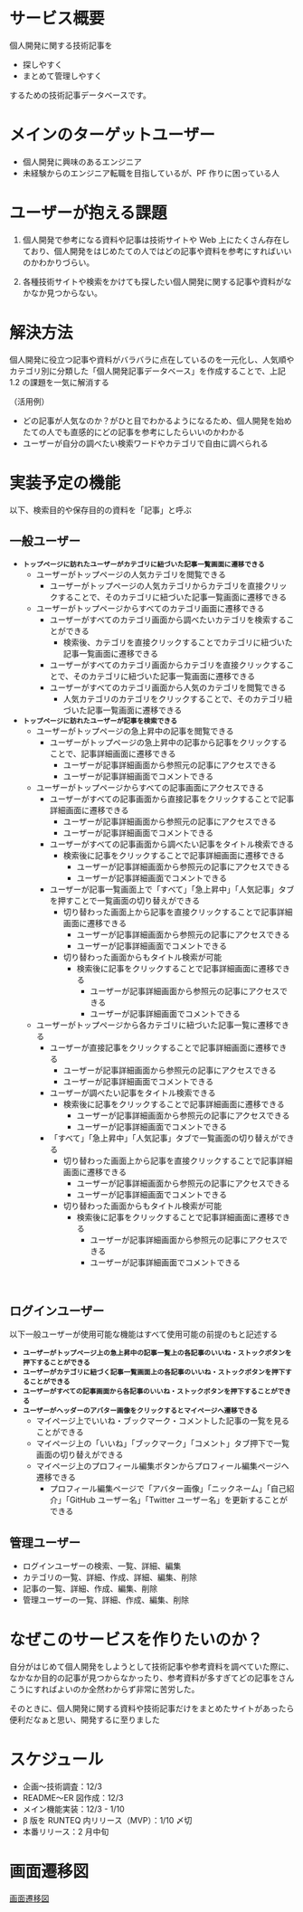 # サービス概要

個人開発に関する技術記事を

- 探しやすく
- まとめて管理しやすく

するための技術記事データベースです。

# メインのターゲットユーザー

- 個人開発に興味のあるエンジニア
- 未経験からのエンジニア転職を目指しているが、PF 作りに困っている人

# ユーザーが抱える課題

1. 個人開発で参考になる資料や記事は技術サイトや Web 上にたくさん存在しており、個人開発をはじめたての人ではどの記事や資料を参考にすればいいのかわかりづらい。
   <br>

2. 各種技術サイトや検索をかけても探したい個人開発に関する記事や資料がなかなか見つからない。

# 解決方法

個人開発に役立つ記事や資料がバラバラに点在しているのを一元化し、人気順やカテゴリ別に分類した「個人開発記事データベース」を作成することで、上記 1.2 の課題を一気に解消する

（活用例）

- どの記事が人気なのか？がひと目でわかるようになるため、個人開発を始めたての人でも直感的にどの記事を参考にしたらいいのかわかる
- ユーザーが自分の調べたい検索ワードやカテゴリで自由に調べられる

# 実装予定の機能

以下、検索目的や保存目的の資料を「記事」と呼ぶ

## 一般ユーザー

- **<code>トップページに訪れたユーザーがカテゴリに紐づいた記事一覧画面に遷移できる</code>**
  - ユーザーがトップページの人気カテゴリを閲覧できる
    - ユーザーがトップページの人気カテゴリからカテゴリを直接クリックすることで、そのカテゴリに紐づいた記事一覧画面に遷移できる
  - ユーザーがトップページからすべてのカテゴリ画面に遷移できる
    - ユーザーがすべてのカテゴリ画面から調べたいカテゴリを検索することができる
      - 検索後、カテゴリを直接クリックすることでカテゴリに紐づいた記事一覧画面に遷移できる
    - ユーザーがすべてのカテゴリ画面からカテゴリを直接クリックすることで、そのカテゴリに紐づいた記事一覧画面に遷移できる
    - ユーザーがすべてのカテゴリ画面から人気のカテゴリを閲覧できる
      - 人気カテゴリのカテゴリをクリックすることで、そのカテゴリ紐づいた記事一覧画面に遷移できる
        <br>
- **<code>トップページに訪れたユーザーが記事を検索できる</code>**
  - ユーザーがトップページの急上昇中の記事を閲覧できる
    - ユーザーがトップページの急上昇中の記事から記事をクリックすることで、記事詳細画面に遷移できる
      - ユーザーが記事詳細画面から参照元の記事にアクセスできる
      - ユーザーが記事詳細画面でコメントできる
  - ユーザーがトップページからすべての記事画面にアクセスできる
    - ユーザーがすべての記事画面から直接記事をクリックすることで記事詳細画面に遷移できる
      - ユーザーが記事詳細画面から参照元の記事にアクセスできる
      - ユーザーが記事詳細画面でコメントできる
    - ユーザーがすべての記事画面から調べたい記事をタイトル検索できる
      - 検索後に記事をクリックすることで記事詳細画面に遷移できる
        - ユーザーが記事詳細画面から参照元の記事にアクセスできる
        - ユーザーが記事詳細画面でコメントできる
    - ユーザーが記事一覧画面上で「すべて」「急上昇中」「人気記事」タブを押すことで一覧画面の切り替えができる
      - 切り替わった画面上から記事を直接クリックすることで記事詳細画面に遷移できる
        - ユーザーが記事詳細画面から参照元の記事にアクセスできる
        - ユーザーが記事詳細画面でコメントできる
      - 切り替わった画面からもタイトル検索が可能
        - 検索後に記事をクリックすることで記事詳細画面に遷移できる
          - ユーザーが記事詳細画面から参照元の記事にアクセスできる
          - ユーザーが記事詳細画面でコメントできる
  - ユーザーがトップページから各カテゴリに紐づいた記事一覧に遷移できる
    - ユーザーが直接記事をクリックすることで記事詳細画面に遷移できる
      - ユーザーが記事詳細画面から参照元の記事にアクセスできる
      - ユーザーが記事詳細画面でコメントできる
    - ユーザーが調べたい記事をタイトル検索できる
      - 検索後に記事をクリックすることで記事詳細画面に遷移できる
        - ユーザーが記事詳細画面から参照元の記事にアクセスできる
        - ユーザーが記事詳細画面でコメントできる
    - 「すべて」「急上昇中」「人気記事」タブで一覧画面の切り替えができる
      - 切り替わった画面上から記事を直接クリックすることで記事詳細画面に遷移できる
        - ユーザーが記事詳細画面から参照元の記事にアクセスできる
        - ユーザーが記事詳細画面でコメントできる
      - 切り替わった画面からもタイトル検索が可能
        - 検索後に記事をクリックすることで記事詳細画面に遷移できる
          - ユーザーが記事詳細画面から参照元の記事にアクセスできる
          - ユーザーが記事詳細画面でコメントできる

<br>

## ログインユーザー

以下一般ユーザーが使用可能な機能はすべて使用可能の前提のもと記述する

- <code>**ユーザーがトップページ上の急上昇中の記事一覧上の各記事のいいね・ストックボタンを押下することができる**</code>
- <code>**ユーザーがカテゴリに紐づく記事一覧画面上の各記事のいいね・ストックボタンを押下することができる**</code>
- <code>**ユーザーがすべての記事画面から各記事のいいね・ストックボタンを押下することができる**</code>
- <code>**ユーザーがヘッダーのアバター画像をクリックするとマイページへ遷移できる**</code>
  - マイページ上でいいね・ブックマーク・コメントした記事の一覧を見ることができる
  - マイページ上の「いいね」「ブックマーク」「コメント」タブ押下で一覧画面の切り替えができる
  - マイページ上のプロフィール編集ボタンからプロフィール編集ページへ遷移できる
    - プロフィール編集ページで「アバター画像」「ニックネーム」「自己紹介」「GitHub ユーザー名」「Twitter ユーザー名」を更新することができる

## 管理ユーザー

- ログインユーザーの検索、一覧、詳細、編集
- カテゴリの一覧、詳細、作成、詳細、編集、削除
- 記事の一覧、詳細、作成、編集、削除
- 管理ユーザーの一覧、詳細、作成、編集、削除

# なぜこのサービスを作りたいのか？

自分がはじめて個人開発をしようとして技術記事や参考資料を調べていた際に、なかなか目的の記事が見つからなかったり、参考資料が多すぎてどの記事をさんこうにすればよいのか全然わからず非常に苦労した。

そのときに、個人開発に関する資料や技術記事だけをまとめたサイトがあったら便利だなぁと思い、開発するに至りました

# スケジュール

- 企画〜技術調査：12/3
- README〜ER 図作成：12/3
- メイン機能実装：12/3 - 1/10
- β 版を RUNTEQ 内リリース（MVP）：1/10 〆切
- 本番リリース：2 月中旬

# 画面遷移図

[画面遷移図](https://www.figma.com/file/GtneL5pSjUXBAGku4GmfWT/%E3%83%9D%E3%83%BC%E3%83%88%E3%83%95%E3%82%A9%E3%83%AA%E3%82%AA%E7%94%BB%E9%9D%A2%E9%81%B7%E7%A7%BB%E5%9B%B3?node-id=0%3A1&t=wuwdAn0gCAUtLjsS-1)
